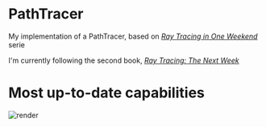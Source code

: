 # PathTracer
My implementation of a PathTracer, based on [_Ray Tracing in One Weekend_](https://raytracing.github.io/books/RayTracingInOneWeekend.html) serie

I'm currently following the second book, [_Ray Tracing: The Next Week_](https://raytracing.github.io/books/RayTracingTheNextWeek.html)

# Most up-to-date capabilities

![render](https://github.com/user-attachments/assets/80ad46aa-7ecf-4319-8522-2a76c55ea4c5)

